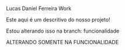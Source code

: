 Lucas Daniel Ferreira
Work

Este aqui é um descritivo do nosso projeto!

Estou alterando isso na branch: funcionalidade

ALTERANDO SOMENTE NA FUNCIONALIDADE